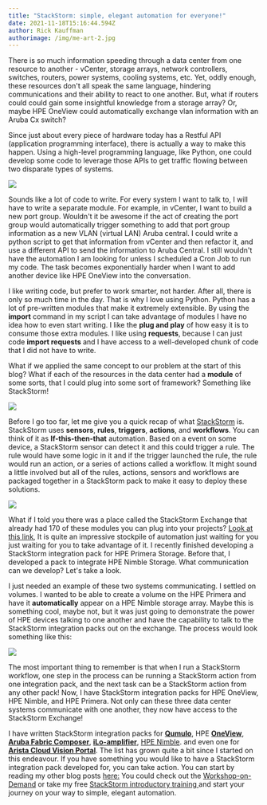 ```yaml
---
title: "StackStorm: simple, elegant automation for everyone!"
date: 2021-11-18T15:16:44.594Z
author: Rick Kauffman
authorimage: /img/me-art-2.jpg
---
```

There is so much information speeding through a data center from one resource to another - vCenter, storage arrays, network controllers, switches, routers, power systems, cooling systems, etc. Yet, oddly enough, these resources don't all speak the same language, hindering communications and their ability to react to one another. But, what if routers could could gain some insightful knowledge from a storage array? Or, maybe HPE OneView could automatically exchange vlan information with an Aruba Cx switch?

Since just about every piece of hardware today has a Restful API (application programming interface), there is actually a way to make this happen. Using a high-level programming language, like Python, one could develop some code to leverage those APIs to get traffic flowing between two disparate types of systems.

![](https://www.techworldwookie.com/images/actors.png)

Sounds like a lot of code to write. For every system I want to talk to, I will have to write a separate module. For example, in vCenter, I want to build a new port group. Wouldn't it be awesome if the act of creating the port group would automatically trigger something to add that port group information as a new VLAN (virtual LAN) Aruba central. I could write a python script to get that information from vCenter and then refactor it, and use a different API to send the information to Aruba Central. I still wouldn't have the automation I am looking for unless I scheduled a Cron Job to run my code. The task becomes exponentially harder when I want to add another device like HPE OneView into the conversation.

I like writing code, but prefer to work smarter, not harder. After all, there is only so much time in the day. That is why I love using Python. Python has a lot of pre-written modules that make it extremely extensible. By using the **import** command in my script I can take advantage of modules I have no idea how to even start writing. I like the **plug and play** of how easy it is to consume those extra modules. I like using **requests**, because I can just code **import requests** and I have access to a well-developed chunk of code that I did not have to write.

What if we applied the same concept to our problem at the start of this blog? What if each of the resources in the data center had a **module** of some sorts, that I could plug into some sort of framework? Something like StackStorm!

![](https://www.techworldwookie.com/images/stackstorm.png)

Before I go too far, let me give you a quick recap of what [StackStorm](https://developer.hpe.com/blog/master-the-automation-universe-the-easy-way-part-1-introduction-to-stack/) is. StackStorm uses **sensors**, **rules**, **triggers**, **actions**, and **workflows**. You can think of it as **If-this-then-that** automation. Based on a event on some device, a StackStorm sensor can detect it and this could trigger a rule. The rule would have some logic in it and if the trigger launched the rule, the rule would run an action, or a series of actions called a workflow. It might sound a little involved but all of the rules, actions, sensors and workflows are packaged together in a StackStorm pack to make it easy to deploy these solutions.

![](https://www.techworldwookie.com/images/process.png)

What if I told you there was a place called the StackStorm Exchange that already had 170 of these modules you can plug into your projects? [Look at this link](https://exchange.stackstorm.org/),  It is quite an impressive stockpile of automation just waiting for you just waiting for you to take advantage of it. I recently finished developing a StackStorm integration pack for HPE Primera Storage. Before that, I developed a pack to integrate HPE Nimble Storage. What communication can we develop? Let's take a look.

I just needed an example of these two systems communicating. I settled on volumes. I wanted to be able to create a volume on the HPE Primera and have it **automatically** appear on a HPE Nimble storage array. Maybe this is something cool, maybe not, but it was just going to demonstrate the power of HPE devices talking to one another and have the capability to talk to the StackStorm integration packs out on the exchange. The process would look something like this:

![](https://www.techworldwookie.com/images/flow.png)

The most important thing to remember is that when I run a StackStorm workflow, one step in the process can be running a StackStorm action from one integration pack, and the next task can be a StackStorm action from any other pack! Now, I have StackStorm integration packs for HPE OneView, HPE Nimble, and HPE Primera. Not only can these three data center systems communicate with one another, they now have access to the StackStorm Exchange! 

I have written StackStorm integration packs for **[Qumulo](https://github.com/xod442/Stackstorm-qumulo)**, HPE **[OneView](https://github.com/HewlettPackard/stackstorm-hpe-oneview)**, **[Aruba Fabric Composer](https://github.com/HewlettPackard/stackstorm-aruba-fc)**, **[iLo-amplifier](https://github.com/xod442/stackstorm-hpe-iloamplifier)**, [HPE Nimble](https://github.com/HewlettPackard/stackstorm-hpe-nimble). and even one for **[Arista Cloud Vision Portal](https://github.com/xod442/stackstorm-arista-dev)**. The list has grown quite a bit since I started on this endeavour. If you have something you would like to have a StackStorm integration pack developed for, you can take action. You can start by reading my other blog posts [here:](https://developer.hpe.com/search/?term=stackstorm) You could check out the [Workshop-on-Demand](https://hackshack.hpedev.io/workshop/21) or take my free [StackStorm introductory training ](https://github.com/xod442/stackstorm-tutorial)and start your journey on your way to simple, elegant automation.